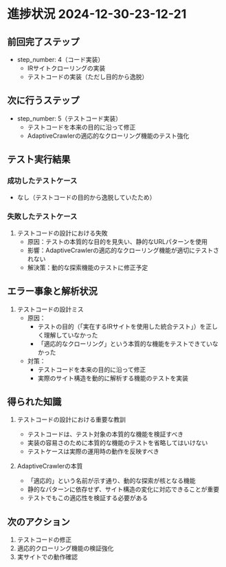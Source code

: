 # 進捗状況 2024-12-30-23-12-21

## 前回完了ステップ
- step_number: 4（コード実装）
  - IRサイトクローリングの実装
  - テストコードの実装（ただし目的から逸脱）

## 次に行うステップ
- step_number: 5（テストコード実装）
  - テストコードを本来の目的に沿って修正
  - AdaptiveCrawlerの適応的なクローリング機能のテスト強化

## テスト実行結果
### 成功したテストケース
- なし（テストコードの目的から逸脱していたため）

### 失敗したテストケース
1. テストコードの設計における失敗
   - 原因：テストの本質的な目的を見失い、静的なURLパターンを使用
   - 影響：AdaptiveCrawlerの適応的なクローリング機能が適切にテストされない
   - 解決策：動的な探索機能のテストに修正予定

## エラー事象と解析状況
1. テストコードの設計ミス
   - 原因：
     - テストの目的（「実在するIRサイトを使用した統合テスト」）を正しく理解していなかった
     - 「適応的なクローリング」という本質的な機能をテストできていなかった
   - 対策：
     - テストコードを本来の目的に沿って修正
     - 実際のサイト構造を動的に解析する機能のテストを実装

## 得られた知識
1. テストコードの設計における重要な教訓
   - テストコードは、テスト対象の本質的な機能を検証すべき
   - 実装の容易さのために本質的な機能のテストを省略してはいけない
   - テストケースは実際の運用時の動作を反映すべき

2. AdaptiveCrawlerの本質
   - 「適応的」という名前が示す通り、動的な探索が核となる機能
   - 静的なパターンに依存せず、サイト構造の変化に対応できることが重要
   - テストでもこの適応性を検証する必要がある

## 次のアクション
1. テストコードの修正
2. 適応的クローリング機能の検証強化
3. 実サイトでの動作確認 